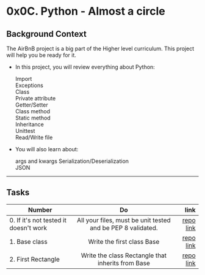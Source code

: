 # 0x0C. Python - Almost a circle
## Background Context
The AirBnB project is a big part of the Higher level curriculum. This project will help you be ready for it.

* In this project, you will review everything about Python:

   Import  
   Exceptions  
   Class  
   Private attribute  
   Getter/Setter  
   Class method  
   Static method  
   Inheritance  
   Unittest  
   Read/Write file  

* You will also learn about:

   args and kwargs
   Serialization/Deserialization  
   JSON  

***

## Tasks

| Number        | Do           | link  |
| ------------- |:-------------:| -----:|
| 0. If it's not tested it doesn't work  | All your files, must be unit tested and be PEP 8 validated.  | [repo link]   |
| 1. Base class  |Write the first class Base  | [repo link]     |
| 2. First Rectangle  | Write the class Rectangle that inherits from Base|[repo link]     |

[repo link]: https://github.com/hacheG/holbertonschool-higher_level_programming/tree/master/0x0C-python-almost_a_circle